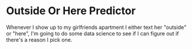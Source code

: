 # Outside Or Here Predictor
Whenever I show up to my girlfriends apartment I either text her "outside" or "here", I'm going to do some data science to see if I can figure out if there's a reason I pick one.
